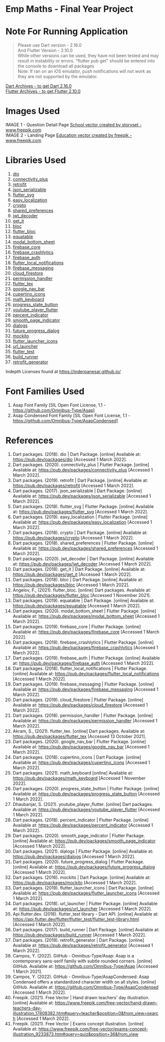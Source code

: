 # Emp Maths - Final Year Project

# Note For Running Application
> Please use Dart version - 2.16.0 <br>
> And Flutter Version - 2.10.0 <br>
> While other versions can be used, they have not been tested and may result in instability or errors.
> "flutter pub get" should be entered into the console to download all packages <br>
> Note: If ran on an iOS emulator, push notifications will not work as they are not supported by the emulator.

<a href="https://dart.dev/get-dart/archive">Dart Archives - to get Dart 2.16.0</a> <br>
<a href="https://docs.flutter.dev/development/tools/sdk/releases">Flutter Archives - to get Flutter 2.10.0</a>

# Images Used
IMAGE 1 - Question Detail Page
<a href="https://www.freepik.com/vectors/school">School vector created by storyset - www.freepik.com</a>
<br>
IMAGE 2 - Landing Page
<a href="https://www.freepik.com/vectors/education">Education vector created by freepik - www.freepik.com</a>

# Libraries Used
1. <a href="https://pub.dev/packages/dio">dio</a>
2. <a href="https://pub.dev/packages/connectivity_plus">connectivity_plus</a>
3. <a href="https://pub.dev/packages/retrofit">retrofit</a>
4. <a href="https://pub.dev/packages/json_serializable">json_serializable</a>
5. <a href="https://pub.dev/packages/flutter_svg">flutter_svg</a>
6. <a href="https://pub.dev/packages/easy_localization">easy_localization</a>
7. <a href="https://pub.dev/packages/crypto">crypto</a>
8. <a href="https://pub.dev/packages/shared_preferences">shared_preferences</a>
9. <a href="https://pub.dev/packages/jwt_decoder">jwt_decoder</a>
10. <a href="https://pub.dev/packages/get_it">get_it</a>
11. <a href="https://pub.dev/packages/bloc">bloc</a>
12. <a href="https://pub.dev/packages/flutter_bloc">flutter_bloc</a>
13. <a href="https://pub.dev/packages/equatable">equatable</a>
14. <a href="https://pub.dev/packages/modal_bottom_sheet">modal_bottom_sheet</a>
15. <a href="https://pub.dev/packages/firebase_core">firebase_core</a>
16. <a href="https://pub.dev/packages/firebase_crashlytics">firebase_crashlytics</a>
17. <a href="https://pub.dev/packages/firebase_auth">firebase_auth</a>
18. <a href="https://pub.dev/packages/flutter_local_notifications">flutter_local_notifications</a>
19. <a href="https://pub.dev/packages/firebase_messaging">firebase_messaging</a>
20. <a href="https://pub.dev/packages/cloud_firestore">cloud_firestore</a>
21. <a href="https://pub.dev/packages/permission_handler">permission_handler</a>
22. <a href="https://pub.dev/packages/flutter_tex">flutter_tex</a>
23. <a href="https://pub.dev/packages/google_nav_bar">google_nav_bar</a>
24. <a href="https://pub.dev/packages/cupertino_icons">cupertino_icons</a>
25. <a href="https://pub.dev/packages/math_keyboard">math_keyboard</a>
26. <a href="https://pub.dev/packages/progress_state_button">progress_state_button</a>
27. <a href="https://pub.dev/packages/youtube_player_flutter">youtube_player_flutter</a>
28. <a href="https://pub.dev/packages/percent_indicator">percent_indicator</a>
29. <a href="https://pub.dev/packages/smooth_page_indicator">smooth_page_indicator</a>
30. <a href="https://pub.dev/packages/dialogs">dialogs	</a>
31. <a href="https://pub.dev/packages/future_progress_dialog">future_progress_dialog</a>
32. <a href="https://pub.dev/packages/mockito">mockito</a>
33. <a href="https://pub.dev/packages/flutter_launcher_icons">flutter_launcher_icons</a>
34. <a href="https://pub.dev/packages/url_launcher">url_launcher</a>
35. <a href="https://api.flutter.dev/flutter/flutter_test/flutter_test-library.html">flutter_test</a>
36. <a href="https://pub.dev/packages/build_runner">build_runner</a>
37. <a href="https://pub.dev/packages/retrofit_generator">retrofit_generator</a>

Indepth Licenses found at https://inderpanesar.github.io/

# Font Families Used
1.	Asap Font Family [SIL Open Font License, 1.1 - https://github.com/Omnibus-Type/Asap]
2.	Asap Condensed Font Family [SIL Open Font License, 1.1  - https://github.com/Omnibus-Type/AsapCondensed]

# References
1.	Dart packages. (2018). dio | Dart Package. [online] Available at: https://pub.dev/packages/dio [Accessed 1 March 2022].
2.	Dart packages. (2020). connectivity_plus | Flutter Package. [online] Available at: https://pub.dev/packages/connectivity_plus [Accessed 1 March 2022].
3.	Dart packages. (2019). retrofit | Dart Package. [online] Available at: https://pub.dev/packages/retrofit [Accessed 1 March 2022].
4.	Dart packages. (2017). json_serializable | Dart Package. [online] Available at: https://pub.dev/packages/json_serializable [Accessed 1 March 2022].
5.	Dart packages. (2018). flutter_svg | Flutter Package. [online] Available at: https://pub.dev/packages/flutter_svg [Accessed 1 March 2022].
6.	Dart packages. (2019). easy_localization | Flutter Package. [online] Available at: https://pub.dev/packages/easy_localization [Accessed 1 March 2022].
7.	Dart packages. (2018). crypto | Dart Package. [online] Available at: https://pub.dev/packages/crypto [Accessed 1 March 2022].
8.	Dart packages. (2018). shared_preferences | Flutter Package. [online] Available at: https://pub.dev/packages/shared_preferences [Accessed 1 March 2022].
9.	Dart packages. (2020). jwt_decoder | Dart Package. [online] Available at: https://pub.dev/packages/jwt_decoder [Accessed 1 March 2022].
10.	Dart packages. (2018). get_it | Dart Package. [online] Available at: https://pub.dev/packages/get_it [Accessed 1 March 2022].
11.	Dart packages. (2018). bloc | Dart Package. [online] Available at: https://pub.dev/packages/bloc [Accessed 1 March 2022].
12.	Angelov, F., (2021). flutter_bloc. [online] Dart packages. Available at: https://pub.dev/packages/flutter_bloc [Accessed 1 November 2021].
13.	Dart packages. (2019). equatable | Dart Package. [online] Available at: https://pub.dev/packages/equatable [Accessed 1 March 2022].
14.	Dart packages. (2020). modal_bottom_sheet | Flutter Package. [online] Available at: https://pub.dev/packages/modal_bottom_sheet [Accessed 1 March 2022].
15.	Dart packages. (2019). firebase_core | Flutter Package. [online] Available at: https://pub.dev/packages/firebase_core [Accessed 1 March 2022].
16.	Dart packages. (2019). firebase_crashlytics | Flutter Package. [online] Available at: https://pub.dev/packages/firebase_crashlytics [Accessed 1 March 2022].
17.	Dart packages. (2019). firebase_auth | Flutter Package. [online] Available at: https://pub.dev/packages/firebase_auth [Accessed 1 March 2022].
18.	Dart packages. (2018). flutter_local_notifications | Flutter Package. [online] Available at: https://pub.dev/packages/flutter_local_notifications [Accessed 1 March 2022].
19.	Dart packages. (2019). firebase_messaging | Flutter Package. [online] Available at: https://pub.dev/packages/firebase_messaging [Accessed 1 March 2022].
20.	Dart packages. (2019). cloud_firestore | Flutter Package. [online] Available at: https://pub.dev/packages/cloud_firestore [Accessed 1 March 2022].
21.	Dart packages. (2018). permission_handler | Flutter Package. [online] Available at: https://pub.dev/packages/permission_handler [Accessed 1 March 2022].
22.	Akram, S., (2021). flutter_tex. [online] Dart packages. Available at: https://pub.dev/packages/flutter_tex [Accessed 13 October 2021].
23.	Dart packages. (2020). google_nav_bar | Flutter Package. [online] Available at: https://pub.dev/packages/google_nav_bar [Accessed 1 March 2022].
24.	Dart packages. (2018). cupertino_icons | Dart Package. [online] Available at: https://pub.dev/packages/cupertino_icons [Accessed 1 March 2022].
25.	Dart packages. (2021). math_keyboard  [online] Available at: https://pub.dev/packages/math_keyboard [Accessed 1 November 2022].
26.	Dart packages. (2020). progress_state_button | Flutter Package. [online] Available at: https://pub.dev/packages/progress_state_button [Accessed 1 March 2022].
27.	Dhaubanjar, S. (2021). youtube_player_flutter. [online] Dart packages. Available at: https://pub.dev/packages/youtube_player_flutter [Accessed 1 March 2022].
28.	Dart packages. (2018). percent_indicator | Flutter Package. [online] Available at: https://pub.dev/packages/percent_indicator [Accessed 1 March 2022].
29.	Dart packages. (2020). smooth_page_indicator | Flutter Package. [online] Available at: https://pub.dev/packages/smooth_page_indicator [Accessed 1 March 2022].
30.	Dart packages. (2021). dialogs | Flutter Package. [online] Available at: https://pub.dev/packages/dialogs [Accessed 1 March 2022].
31.	Dart packages. (2020). future_progress_dialog | Flutter Package. [online] Available at: https://pub.dev/packages/future_progress_dialog [Accessed 1 March 2022].
32.	Dart packages. (2016). mockito | Dart Package. [online] Available at: https://pub.dev/packages/mockito [Accessed 1 March 2022].
33.	Dart packages. (2019). flutter_launcher_icons | Dart Package. [online] Available at: https://pub.dev/packages/flutter_launcher_icons [Accessed 1 March 2022].
34.	Dart packages. (2018). url_launcher | Flutter Package. [online] Available at: https://pub.dev/packages/url_launcher [Accessed 1 March 2022].
35.	Api.flutter.dev. (2018). flutter_test library - Dart API. [online] Available at: https://api.flutter.dev/flutter/flutter_test/flutter_test-library.html [Accessed 1 March 2022].
36.	Dart packages. (2017). build_runner | Dart Package. [online] Available at: https://pub.dev/packages/build_runner [Accessed 1 March 2022].
37.	Dart packages. (2019). retrofit_generator | Dart Package. [online] Available at: https://pub.dev/packages/retrofit_generator [Accessed 1 March 2022].
38.	Campos, Y. (2022). GitHub - Omnibus-Type/Asap: Asap is a contemporary sans-serif family with subtle rounded corners. [online] GitHub. Available at: https://github.com/Omnibus-Type/Asap [Accessed 1 March 2021].
39. Campos, Y. (2022). GitHub - Omnibus-Type/AsapCondensed: Asap Condensed offers a standardized character width on all styles. [online] GitHub. Available at: https://github.com/Omnibus-Type/AsapCondensed [Accessed 1 March 2022].
40. Freepik. (2021). Free Vector | Hand drawn teachers' day illustration. [online] Available at: https://www.freepik.com/free-vector/hand-drawn-teachers-day-illustration_17808382.htm#query=teacher&position=0&from_view=search [Accessed 1 March 2022].
41. Freepik. (2021). Free Vector | Exams concept illustration. [online] Available at: https://www.freepik.com/free-vector/exams-concept-illustration_9233873.htm#query=quiz&position=36&from_view
